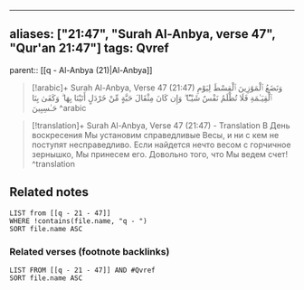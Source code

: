 
---
aliases: ["21:47", "Surah Al-Anbya, verse 47", "Qur'an 21:47"]
tags: Qvref
---

parent:: [[q - Al-Anbya (21)|Al-Anbya]]

> [!arabic]+ Surah Al-Anbya, Verse 47 (21:47)
> <span class="quran-arabic">وَنَضَعُ ٱلْمَوَٰزِينَ ٱلْقِسْطَ لِيَوْمِ ٱلْقِيَـٰمَةِ فَلَا تُظْلَمُ نَفْسٌ شَيْـًٔا ۖ وَإِن كَانَ مِثْقَالَ حَبَّةٍ مِّنْ خَرْدَلٍ أَتَيْنَا بِهَا ۗ وَكَفَىٰ بِنَا حَـٰسِبِينَ</span>
^arabic

> [!translation]+ Surah Al-Anbya, Verse 47 (21:47) - Translation
> В День воскресения Мы установим справедливые Весы, и ни с кем не поступят несправедливо. Если найдется нечто весом с горчичное зернышко, Мы принесем его. Довольно того, что Мы ведем счет!
^translation



## Related notes
```dataview
LIST from [[q - 21 - 47]]
WHERE !contains(file.name, "q - ")
SORT file.name ASC
```

### Related verses (footnote backlinks)
```dataview
LIST FROM [[q - 21 - 47]] AND #Qvref
SORT file.name ASC
```

